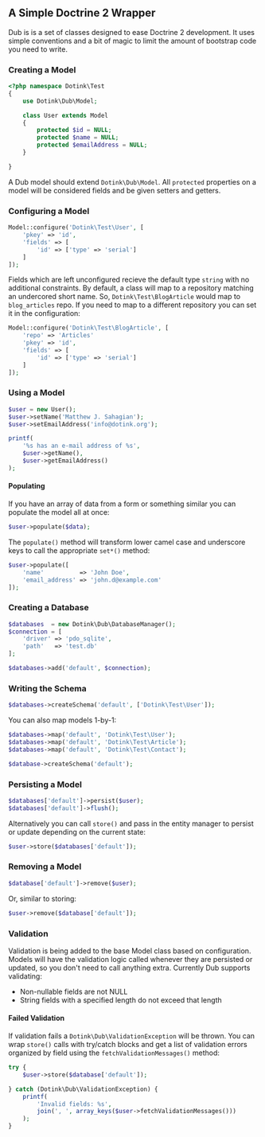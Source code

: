 ## A Simple Doctrine 2 Wrapper

Dub is is a set of classes designed to ease Doctrine 2 development.  It uses simple conventions and a bit of magic to limit the amount of bootstrap code you need to write.

### Creating a Model

```php
<?php namespace Dotink\Test
{
	use Dotink\Dub\Model;

	class User extends Model
	{
		protected $id = NULL;
		protected $name = NULL;
		protected $emailAddress = NULL;
	}

}
```

A Dub model should extend `Dotink\Dub\Model`.  All `protected` properties on a model will be considered fields and be given setters and getters.

### Configuring a Model

```php
Model::configure('Dotink\Test\User', [
	'pkey' => 'id',
	'fields' => [
		'id' => ['type' => 'serial']
	]
]);
```

Fields which are left unconfigured recieve the default type `string` with no additional constraints.  By default, a class will map to a repository matching an undercored short name.  So, `Dotink\Test\BlogArticle` would map to `blog_articles` repo.  If you need to map to a different repository you can set it in the configuration:

```php
Model::configure('Dotink\Test\BlogArticle', [
	'repo' => 'Articles'
	'pkey' => 'id',
	'fields' => [
		'id' => ['type' => 'serial']
	]
]);
```

### Using a Model

```php
$user = new User();
$user->setName('Matthew J. Sahagian');
$user->setEmailAddress('info@dotink.org');

printf(
	'%s has an e-mail address of %s',
	$user->getName(),
	$user->getEmailAddress()
);
```

#### Populating

If you have an array of data from a form or something similar you can populate the model all at once:

```php
$user->populate($data);
```

The `populate()` method will transform lower camel case and underscore keys to call the appropriate `set*()` method:

```php
$user->populate([
	'name'          => 'John Doe',
	'email_address' => 'john.d@example.com'
]);
```

### Creating a Database

```php
$databases  = new Dotink\Dub\DatabaseManager();
$connection = [
	'driver' => 'pdo_sqlite',
	'path'   => 'test.db'
];

$databases->add('default', $connection);
```

### Writing the Schema

```php
$databases->createSchema('default', ['Dotink\Test\User']);
```

You can also map models 1-by-1:

```php
$databases->map('default', 'Dotink\Test\User');
$databases->map('default', 'Dotink\Test\Article');
$databases->map('default', 'Dotink\Test\Contact');

$database->createSchema('default');
```

### Persisting a Model

```php
$databases['default']->persist($user);
$databases['default']->flush();
```

Alternatively you can call `store()` and pass in the entity manager to persist or update depending on the current state:

```php
$user->store($databases['default']);
```

### Removing a Model

```php
$database['default']->remove($user);
```

Or, similar to storing:

```php
$user->remove($database['default']);
```

### Validation

Validation is being added to the base Model class based on configuration.  Models will have the validation logic called whenever they are persisted or updated, so you don't need to call anything extra.  Currently Dub supports validating:

- Non-nullable fields are not NULL
- String fields with a specified length do not exceed that length

#### Failed Validation

If validation fails a `Dotink\Dub\ValidationException` will be thrown.  You can wrap `store()` calls with try/catch blocks and get a list of validation errors organized by field using the `fetchValidationMessages()` method:

```php
try {
	$user->store($database['default']);

} catch (Dotink\Dub\ValidationException) {
	printf(
		'Invalid fields: %s',
		join(', ', array_keys($user->fetchValidationMessages()))
	);
}
```